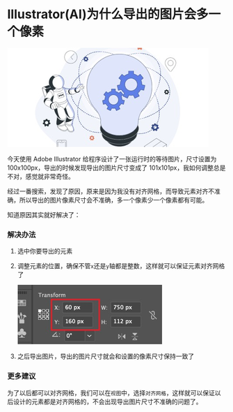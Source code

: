 # Illustrator(AI)为什么导出的图片会多一个像素

![Ethan_2024-09-27_17-20-40](./assets/240927-Illustrator为什么导出的图片会多一个像素/Ethan_2024-09-27_17-20-40.jpg)

今天使用 Adobe Illustrator 给程序设计了一张运行时的等待图片，尺寸设置为 100x100px，导出的时候发现导出的图片尺寸变成了 101x101px，我如何调整总是不对，感觉就非常奇怪。

经过一番搜索，发现了原因，原来是因为我没有对齐网格，而导致元素对齐不准确，所以导出的图片像素尺寸会不准确，多一个像素少一个像素都有可能。

知道原因其实就好解决了：

### 解决办法

1. 选中你要导出的元素

2. 调整元素的位置，确保不管`x`还是`y`轴都是整数，这样就可以保证元素对齐网格了

   ![Ethan_2024-09-27_17-16-51](./assets/240927-Illustrator为什么导出的图片会多一个像素/Ethan_2024-09-27_17-16-51.jpg)

3. 之后导出图片，导出的图片尺寸就会和设置的像素尺寸保持一致了

### 更多建议

为了以后都可以对齐网格，我们可以在`视图`中，选择`对齐网格`，这样就可以保证以后设计的元素都是对齐网格的，不会出现导出图片尺寸不准确的问题了。
